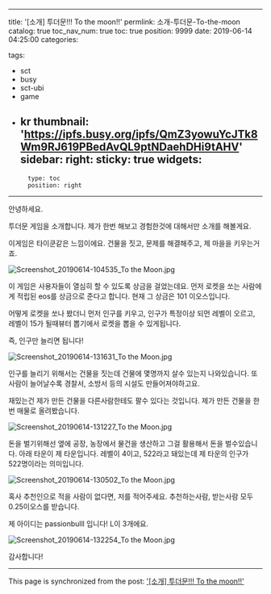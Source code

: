 
---
title: '[소개] 투더문!!! To the moon!!'
permlink: 소개-투더문-To-the-moon
catalog: true
toc_nav_num: true
toc: true
position: 9999
date: 2019-06-14 04:25:00
categories:

tags:
- sct
- busy
- sct-ubi
- game
- kr
thumbnail: 'https://ipfs.busy.org/ipfs/QmZ3yowuYcJTk8Wm9RJ619PBedAvQL9ptNDaehDHi9tAHV'
sidebar:
    right:
        sticky: true
widgets:
    -
        type: toc
        position: right
---


안녕하세요.

투더문 게임을 소개합니다.
제가 한번 해보고 경험한것에 대해서만 소개를 해볼게요.

이게임은 타이쿤같은 느낌이에요.
건물을 짓고, 문제를 해결해주고, 제 마을을 키우는거죠.

![Screenshot_20190614-104535_To the Moon.jpg](https://ipfs.busy.org/ipfs/QmZ3yowuYcJTk8Wm9RJ619PBedAvQL9ptNDaehDHi9tAHV)

이 게임은 사용자들이 열심히 할 수 있도록 상금을 걸었는데요. 먼저 로켓을 쏘는 사람에게 적립된 eos를 상금으로 준다고 합니다. 현재 그 상금은 101 이오스입니다.

어떻게 로켓을 쏘나 봤더니
먼저 인구를 키우고, 인구가 특정이상 되먼 레벨이 오르고, 레벨이 15가 될때뷰터 뽑기에서 로켓을 뽑을 수 있게됩니다.

즉, 인구만 늘리면 됩니다!

![Screenshot_20190614-131631_To the Moon.jpg](https://ipfs.busy.org/ipfs/QmSdBECL6vgB1fPa1zUc8w9tZyzQM2ZXAxN8WLR68phCNK)

인구를 늘리기 위해서는 건물을 짓는데
건물에 몇명까지 살수 있는지 나와있습니다.
또 사람이 늘어날수록 경찰서, 소방서 등의 시설도 만들어져야하고요.

재밌는건 제가 만든 건물을 다른사람한테도 팔수 있다는 것입니다. 제가 만든 건물을 한번 매물로 올려봤습니다.

![Screenshot_20190614-131227_To the Moon.jpg](https://ipfs.busy.org/ipfs/QmTEyXJEfFE8nhrWPW59tTT2sWVUzPFNmmzffJprWh6Cot)

돈을 벌기위해선 옆에 공장, 농장에서 물건을 생산하고 그걸 활용해서 돈을 벌수있습니다. 아래 타운이 제 타운입니다. 레벨이 4이고, 522라고 돼있는데 제 타운의 인구가 522명이라는 의미입니다.

![Screenshot_20190614-130502_To the Moon.jpg](https://ipfs.busy.org/ipfs/QmVPBgTvugPeQxmjxUWkFGNXjbhc5zMnNFJPZNYorhb86p)

혹사 추천인으로 적을 사람이 없다면, 저를 적어주세요.
추천하는사람, 받는사람 모두 0.25이오스를 받습니다.

제 아이디는 passionbulll 입니다!
L이 3개에요.

![Screenshot_20190614-132254_To the Moon.jpg](https://ipfs.busy.org/ipfs/QmQMT1tbQDgRyD12r9Pf85vu3XvpfPSFHPKzFn4818Ye9E)

감사합니다!



- - -

This page is synchronized from the post: ['[소개] 투더문!!! To the moon!!'](https://steempeak.com/@jacobyu/to-the-moon)
